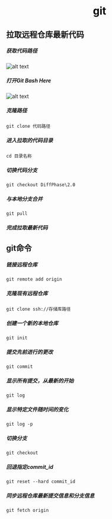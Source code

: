 
<h1 align = "center" style="color: #000000">git</h1>

## 拉取远程仓库最新代码

##### 获取代码路径
![alt text](/获取代码路径.png)
##### 打开Git Bash Here
![alt text](/打开GitBashHere.png)
##### 克隆路径
```
git clone 代码路径
```
##### 进入拉取的代码目录
```
cd 目录名称
```
##### 切换代码分支
```
git checkout DiffPhase\2.0
```
##### 与本地分支合并
```
git pull
```
##### 完成拉取最新代码

## git命令

##### 链接远程仓库

```
git remote add origin 
```

##### 克隆现有远程仓库
```
git clone ssh://存储库路径
```

##### 创建一个新的本地仓库
```
git init   
```
##### 提交先前进行的更改
```
git commit   
```
##### 显示所有提交，从最新的开始
```
git log   
```
##### 显示特定文件随时间的变化
```
git log -p   
```
##### 切换分支
```
git checkout   
```
##### 回退指定commit_id
```
git reset --hard commit_id   
```
##### 同步远程仓库最新提交信息和分支信息
```
git fetch origin    
```
